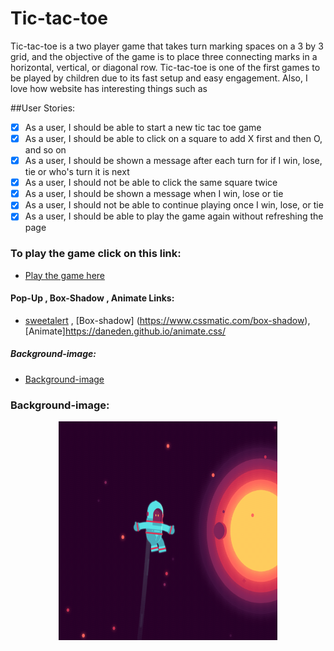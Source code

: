 # Tic-tac-toe
Tic-tac-toe is a two player game that takes turn marking spaces on a 3 by 3 grid, and the objective of the game is to place three connecting marks in a horizontal, vertical, or diagonal row. Tic-tac-toe is one of the first games to be played by children due to its fast setup and easy engagement. Also, I love how website has interesting things such as 

##User Stories:

- [x] As a user, I should be able to start a new tic tac toe game
- [x] As a user, I should be able to click on a square to add X first and then O, and so on
- [x] As a user, I should be shown a message after each turn for if I win, lose, tie or who's turn it is next
- [x] As a user, I should not be able to click the same square twice
- [x] As a user, I should be shown a message when I win, lose or tie
- [x] As a user, I should not be able to continue playing once I win, lose, or tie
- [x] As a user, I should be able to play the game again without refreshing the page

### To play the game click on this link:
* [Play the game here](https://faisalalsharari.github.io/project-1-prompt/) 

#### Pop-Up , Box-Shadow , Animate Links:

* [sweetalert](https://sweetalert.js.org/) , [Box-shadow] (https://www.cssmatic.com/box-shadow), [Animate]https://daneden.github.io/animate.css/

##### Background-image:
* [Background-image](http://static1.squarespace.com/static/56b10ca7d210b8b461e5ba02/56b10e8e044262bb41be1f4e/59bfbd6764b05fdb97120323/1523627346984/PopArt.gif?format=1500w) 

### Background-image:
<p align="center"><img src="./Background-image/BG.gif" width="350" height="350" ></p>